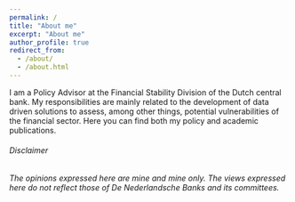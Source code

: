 ```yaml
---
permalink: /
title: "About me"
excerpt: "About me"
author_profile: true
redirect_from: 
  - /about/
  - /about.html
---
```


I am a Policy Advisor at the Financial Stability Division of the Dutch central bank. My responsibilities are mainly related to the development of data driven solutions to assess, among other things, potential vulnerabilities of the financial sector. Here you can find both my policy and academic publications. 


###### Disclaimer
###### The opinions expressed here are mine and mine only. The views expressed here do not reflect those of De Nederlandsche Banks and its committees.
